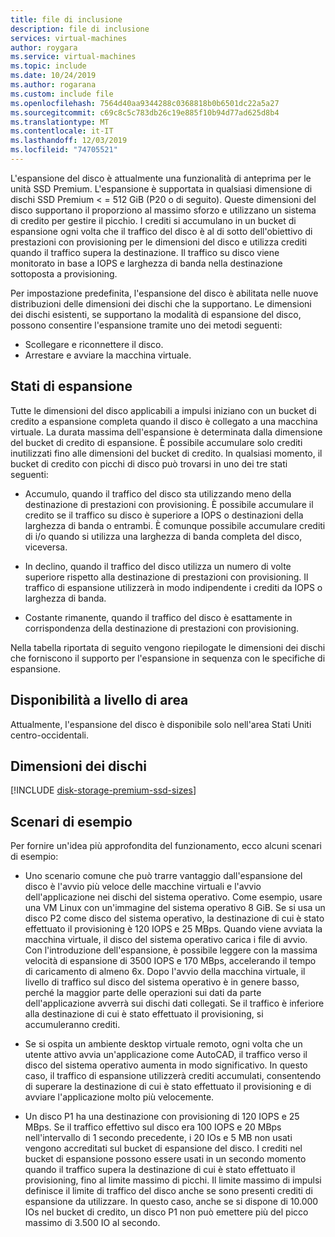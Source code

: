 ```yaml
---
title: file di inclusione
description: file di inclusione
services: virtual-machines
author: roygara
ms.service: virtual-machines
ms.topic: include
ms.date: 10/24/2019
ms.author: rogarana
ms.custom: include file
ms.openlocfilehash: 7564d40aa9344288c0368818b0b6501dc22a5a27
ms.sourcegitcommit: c69c8c5c783db26c19e885f10b94d77ad625d8b4
ms.translationtype: MT
ms.contentlocale: it-IT
ms.lasthandoff: 12/03/2019
ms.locfileid: "74705521"
---
```

L'espansione del disco è attualmente una funzionalità di anteprima per le unità SSD Premium. L'espansione è supportata in qualsiasi dimensione di dischi SSD Premium < = 512 GiB (P20 o di seguito). Queste dimensioni del disco supportano il proporziono al massimo sforzo e utilizzano un sistema di credito per gestire il picchio. I crediti si accumulano in un bucket di espansione ogni volta che il traffico del disco è al di sotto dell'obiettivo di prestazioni con provisioning per le dimensioni del disco e utilizza crediti quando il traffico supera la destinazione. Il traffico su disco viene monitorato in base a IOPS e larghezza di banda nella destinazione sottoposta a provisioning.

Per impostazione predefinita, l'espansione del disco è abilitata nelle nuove distribuzioni delle dimensioni dei dischi che la supportano. Le dimensioni dei dischi esistenti, se supportano la modalità di espansione del disco, possono consentire l'espansione tramite uno dei metodi seguenti:

- Scollegare e riconnettere il disco.
- Arrestare e avviare la macchina virtuale.

## <a name="burst-states"></a>Stati di espansione

Tutte le dimensioni del disco applicabili a impulsi iniziano con un bucket di credito a espansione completa quando il disco è collegato a una macchina virtuale. La durata massima dell'espansione è determinata dalla dimensione del bucket di credito di espansione. È possibile accumulare solo crediti inutilizzati fino alle dimensioni del bucket di credito. In qualsiasi momento, il bucket di credito con picchi di disco può trovarsi in uno dei tre stati seguenti: 

- Accumulo, quando il traffico del disco sta utilizzando meno della destinazione di prestazioni con provisioning. È possibile accumulare il credito se il traffico su disco è superiore a IOPS o destinazioni della larghezza di banda o entrambi. È comunque possibile accumulare crediti di i/o quando si utilizza una larghezza di banda completa del disco, viceversa.  

- In declino, quando il traffico del disco utilizza un numero di volte superiore rispetto alla destinazione di prestazioni con provisioning. Il traffico di espansione utilizzerà in modo indipendente i crediti da IOPS o larghezza di banda. 

- Costante rimanente, quando il traffico del disco è esattamente in corrispondenza della destinazione di prestazioni con provisioning. 

Nella tabella riportata di seguito vengono riepilogate le dimensioni dei dischi che forniscono il supporto per l'espansione in sequenza con le specifiche di espansione.

## <a name="regional-availability"></a>Disponibilità a livello di area

Attualmente, l'espansione del disco è disponibile solo nell'area Stati Uniti centro-occidentali.

## <a name="disk-sizes"></a>Dimensioni dei dischi

[!INCLUDE [disk-storage-premium-ssd-sizes](disk-storage-premium-ssd-sizes.md)]

## <a name="example-scenarios"></a>Scenari di esempio

Per fornire un'idea più approfondita del funzionamento, ecco alcuni scenari di esempio:

- Uno scenario comune che può trarre vantaggio dall'espansione del disco è l'avvio più veloce delle macchine virtuali e l'avvio dell'applicazione nei dischi del sistema operativo. Come esempio, usare una VM Linux con un'immagine del sistema operativo 8 GiB. Se si usa un disco P2 come disco del sistema operativo, la destinazione di cui è stato effettuato il provisioning è 120 IOPS e 25 MBps. Quando viene avviata la macchina virtuale, il disco del sistema operativo carica i file di avvio. Con l'introduzione dell'espansione, è possibile leggere con la massima velocità di espansione di 3500 IOPS e 170 MBps, accelerando il tempo di caricamento di almeno 6x. Dopo l'avvio della macchina virtuale, il livello di traffico sul disco del sistema operativo è in genere basso, perché la maggior parte delle operazioni sui dati da parte dell'applicazione avverrà sui dischi dati collegati. Se il traffico è inferiore alla destinazione di cui è stato effettuato il provisioning, si accumuleranno crediti.

- Se si ospita un ambiente desktop virtuale remoto, ogni volta che un utente attivo avvia un'applicazione come AutoCAD, il traffico verso il disco del sistema operativo aumenta in modo significativo. In questo caso, il traffico di espansione utilizzerà crediti accumulati, consentendo di superare la destinazione di cui è stato effettuato il provisioning e di avviare l'applicazione molto più velocemente.

- Un disco P1 ha una destinazione con provisioning di 120 IOPS e 25 MBps. Se il traffico effettivo sul disco era 100 IOPS e 20 MBps nell'intervallo di 1 secondo precedente, i 20 IOs e 5 MB non usati vengono accreditati sul bucket di espansione del disco. I crediti nel bucket di espansione possono essere usati in un secondo momento quando il traffico supera la destinazione di cui è stato effettuato il provisioning, fino al limite massimo di picchi. Il limite massimo di impulsi definisce il limite di traffico del disco anche se sono presenti crediti di espansione da utilizzare. In questo caso, anche se si dispone di 10.000 IOs nel bucket di credito, un disco P1 non può emettere più del picco massimo di 3.500 IO al secondo.  
